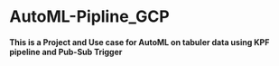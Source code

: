 # AutoML-Pipline_GCP

#### This is a Project and Use case for AutoML on tabuler data using KPF pipeline and Pub-Sub Trigger  

